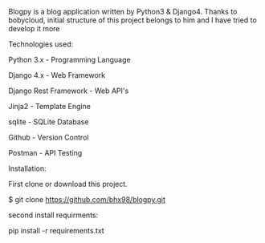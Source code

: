 Blogpy is a blog application written by Python3 & Django4. Thanks to bobycloud, initial structure of this project belongs to him and I have tried to develop it more

Technologies used:

Python 3.x - Programming Language

Django 4.x - Web Framework

Django Rest Framework - Web API's

Jinja2 - Template Engine

sqlite - SQLite Database

Github - Version Control

Postman - API Testing

Installation:

First clone or download this project.

$ git clone https://github.com/bhx98/blogpy.git

second install requirments:

pip install -r requirements.txt
